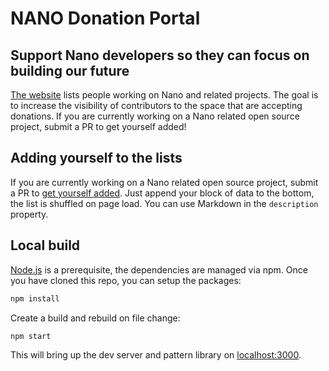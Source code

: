 # NANO Donation Portal

## Support Nano developers so they can focus on building our future

[The website](https://devs.nanos.cc/) lists people working on Nano and related projects.
The goal is to increase the visibility of contributors to the space that are accepting donations.
If you are currently working on a Nano related open source project, submit a PR to get yourself added!

## Adding yourself to the lists

If you are currently working on a Nano related open source project, submit a PR to [get yourself added](https://github.com/joohansson/nanodevlist.com/edit/master/donatees).
Just append your block of data to the bottom, the list is shuffled on page load.
You can use Markdown in the `description` property.

## Local build

[Node.js](https://nodejs.org/en/) is a prerequisite, the dependencies are managed via npm.
Once you have cloned this repo, you can setup the packages:

```bash
npm install
```

Create a build and rebuild on file change:

```bash
npm start
```

This will bring up the dev server and pattern library on [localhost:3000](http://localhost:3000).

